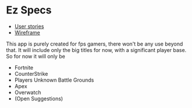 # Ez Specs

* [User stories](docs/user-stories.md)
* [Wireframe](docs/Wireframe.png)

This app is purely created for fps gamers, there won't be any use beyond that. It will include only the big titles for now, with a significant player base. So for now it will only be

* Fortnite
* CounterStrike
* Players Unknown Battle Grounds
* Apex
* Overwatch
* (Open Suggestions)

